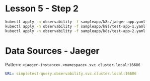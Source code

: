 # Lesson 5 - Step 2

```sh
kubectl apply -n observability -f sampleapp/k8s/jaeger-app.yaml
kubectl apply -n observability -f sampleapp/k8s/test-app-1.yaml
kubectl apply -n observability -f sampleapp/k8s/test-app-2.yaml
```

# Data Sources - Jaeger 

Pattern: `<jaeger-instance>.<namespace>.svc.cluster.local:16686`

```yaml
URL: simpletest-query.observability.svc.cluster.local:16686
```